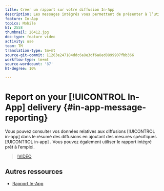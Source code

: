 ```yaml
---
title: Créer un rapport sur votre diffusion In-App
description: Les messages intégrés vous permettent de présenter à l’utilisateur des messages intégrés contextuellement pertinents en réponse au comportement en temps réel d’un client au sein de l’application mobile.
feature: In-App
topics: Mobile
kt: 2558
thumbnail: 26412.jpg
doc-type: feature video
activity: use
team: TM
translation-type: tm+mt
source-git-commit: 11263e247184ddc6a8e3df6a8ed0899907fbb366
workflow-type: tm+mt
source-wordcount: '87'
ht-degree: 10%

---
```


# Report on your [!UICONTROL In-App] delivery {#in-app-message-reporting}

Vous pouvez consulter vos données relatives aux diffusions [!UICONTROL in-app] dans le résumé des diffusions en ajoutant des mesures spécifiques [!UICONTROL in-app] . Vous pouvez également utiliser le rapport [](https://docs.adobe.com/content/help/en/campaign-standard/using/reporting/list-of-reports/in-app-report.html)intégré prêt à l’emploi.

>[!VIDEO](https://video.tv.adobe.com/v/26412?quality=12)

## Autres ressources

* [Rapport In-App](https://docs.adobe.com/content/help/en/campaign-standard/using/reporting/list-of-reports/in-app-report.html)

